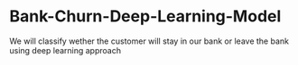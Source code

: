 # Bank-Churn-Deep-Learning-Model
We will classify wether the customer will stay in our bank or leave the bank using deep learning approach
